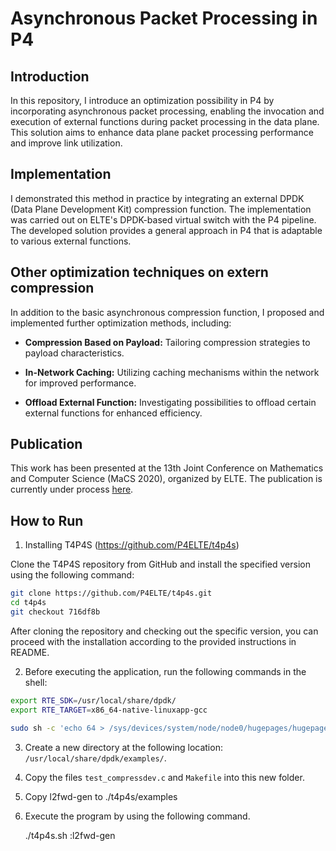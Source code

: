 # Asynchronous Packet Processing in P4

## Introduction

In this repository, I introduce an optimization possibility in P4 by incorporating asynchronous packet processing, enabling the invocation and execution of external functions during packet processing in the data plane. This solution aims to enhance data plane packet processing performance and improve link utilization.

## Implementation

I demonstrated this method in practice by integrating an external DPDK (Data Plane Development Kit) compression function. The implementation was carried out on ELTE's DPDK-based virtual switch with the P4 pipeline. The developed solution provides a general approach in P4 that is adaptable to various external functions.

## Other optimization techniques on extern compression

In addition to the basic asynchronous compression function, I proposed and implemented further optimization methods, including:

- **Compression Based on Payload:** Tailoring compression strategies to payload characteristics.
  
- **In-Network Caching:** Utilizing caching mechanisms within the network for improved performance.

- **Offload External Function:** Investigating possibilities to offload certain external functions for enhanced efficiency.

## Publication

This work has been presented at the 13th Joint Conference on Mathematics and Computer Science (MaCS 2020), organized by ELTE. The publication is currently under process [here](link-to-your-publication).

## How to Run


1. Installing T4P4S (https://github.com/P4ELTE/t4p4s)

Clone the T4P4S repository from GitHub and install the specified version using the following command:

  ```bash
  git clone https://github.com/P4ELTE/t4p4s.git
  cd t4p4s
  git checkout 716df8b
  ```

After cloning the repository and checking out the specific version, you can proceed with the installation according to the provided instructions in README.

2. Before executing the application, run the following commands in the shell:

```bash
export RTE_SDK=/usr/local/share/dpdk/
export RTE_TARGET=x86_64-native-linuxapp-gcc

sudo sh -c 'echo 64 > /sys/devices/system/node/node0/hugepages/hugepages-2048kB/nr_hugepages'
```



3. Create a new directory at the following location: `/usr/local/share/dpdk/examples/`.
4. Copy the files `test_compressdev.c` and `Makefile` into this new folder.
5. Copy l2fwd-gen to ./t4p4s/examples
6. Execute the program by using the following command. 

   ./t4p4s.sh :l2fwd-gen





